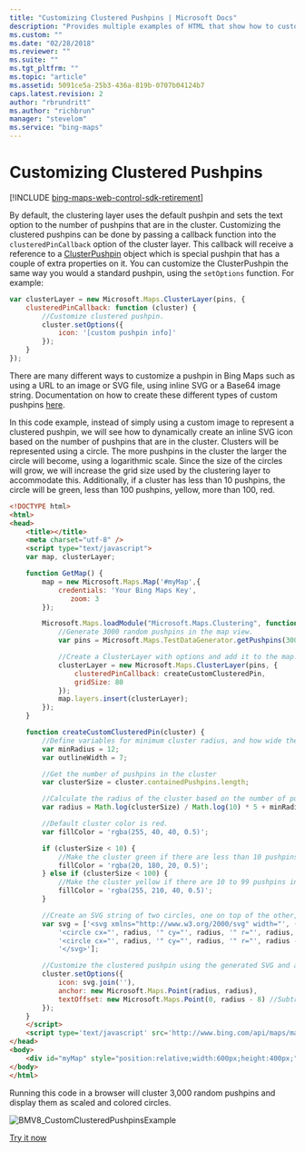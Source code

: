 ```yaml
---
title: "Customizing Clustered Pushpins | Microsoft Docs"
description: "Provides multiple examples of HTML that show how to customize clustered pushpins and gives a link that lets you try customizing clustered pushpins yourself."
ms.custom: ""
ms.date: "02/28/2018"
ms.reviewer: ""
ms.suite: ""
ms.tgt_pltfrm: ""
ms.topic: "article"
ms.assetid: 5091ce5a-25b3-436a-819b-0707b04124b7
caps.latest.revision: 2
author: "rbrundritt"
ms.author: "richbrun"
manager: "stevelom"
ms.service: "bing-maps"
---
```


# Customizing Clustered Pushpins

[!INCLUDE [bing-maps-web-control-sdk-retirement](../../includes/bing-maps-web-control-sdk-retirement.md)]

By default, the clustering layer uses the default pushpin and sets the text option to the number of pushpins that are in the cluster. Customizing the clustered pushpins can be done by passing a callback function into the `clusteredPinCallback` option of the cluster layer. This callback will receive a reference to a [ClusterPushpin](../../modules/clustering-module/clusterpushpin-class.md) object which is special pushpin that has a couple of extra properties on it. You can customize the ClusterPushpin the same way you would a standard pushpin, using the `setOptions` function. For example:

```javascript
var clusterLayer = new Microsoft.Maps.ClusterLayer(pins, {
    clusteredPinCallback: function (cluster) {
        //Customize clustered pushpin.
        cluster.setOptions({
            icon: '[custom pushpin info]'
        });
    }
});
```

There are many different ways to customize a pushpin in Bing Maps such as using a URL to an image or SVG file, using inline SVG or a Base64 image string. Documentation on how to create these different types of custom pushpins [here](../pushpins/index.md).

In this code example, instead of simply using a custom image to represent a clustered pushpin, we will see how to dynamically create an inline SVG icon based on the number of pushpins that are in the cluster. Clusters will be represented using a circle. The more pushpins in the cluster the larger the circle will become, using a logarithmic scale. Since the size of the circles will grow, we will increase the grid size used by the clustering layer to accommodate this. Additionally, if a cluster has less than 10 pushpins, the circle will be green, less than 100 pushpins, yellow, more than 100, red. 

```html
<!DOCTYPE html>
<html>
<head>
    <title></title>
    <meta charset="utf-8" />
	<script type="text/javascript">
    var map, clusterLayer;

	function GetMap() {
	    map = new Microsoft.Maps.Map('#myMap',{
	        credentials: 'Your Bing Maps Key',
               zoom: 3
	    });

        Microsoft.Maps.loadModule("Microsoft.Maps.Clustering", function () {
            //Generate 3000 random pushpins in the map view. 
            var pins = Microsoft.Maps.TestDataGenerator.getPushpins(3000, map.getBounds());

            //Create a ClusterLayer with options and add it to the map.
            clusterLayer = new Microsoft.Maps.ClusterLayer(pins, {
                clusteredPinCallback: createCustomClusteredPin,
                gridSize: 80
            });
            map.layers.insert(clusterLayer);
        });
	}

	function createCustomClusteredPin(cluster) {
	    //Define variables for minimum cluster radius, and how wide the outline area of the circle should be.
	    var minRadius = 12;
	    var outlineWidth = 7;

        //Get the number of pushpins in the cluster
	    var clusterSize = cluster.containedPushpins.length;

        //Calculate the radius of the cluster based on the number of pushpins in the cluster, using a logarithmic scale.
	    var radius = Math.log(clusterSize) / Math.log(10) * 5 + minRadius;

        //Default cluster color is red.
	    var fillColor = 'rgba(255, 40, 40, 0.5)';

	    if (clusterSize < 10) {
	        //Make the cluster green if there are less than 10 pushpins in it.
	        fillColor = 'rgba(20, 180, 20, 0.5)';            
	    } else if (clusterSize < 100) {
	        //Make the cluster yellow if there are 10 to 99 pushpins in it.
	        fillColor = 'rgba(255, 210, 40, 0.5)';
	    }

	    //Create an SVG string of two circles, one on top of the other, with the specified radius and color.
	    var svg = ['<svg xmlns="http://www.w3.org/2000/svg" width="', (radius * 2), '" height="', (radius * 2), '">',
            '<circle cx="', radius, '" cy="', radius, '" r="', radius, '" fill="', fillColor, '"/>',
            '<circle cx="', radius, '" cy="', radius, '" r="', radius - outlineWidth, '" fill="', fillColor, '"/>',
            '</svg>'];

	    //Customize the clustered pushpin using the generated SVG and anchor on its center.
	    cluster.setOptions({
	        icon: svg.join(''),
	        anchor: new Microsoft.Maps.Point(radius, radius),
	        textOffset: new Microsoft.Maps.Point(0, radius - 8) //Subtract 8 to compensate for height of text.
	    });
	}
    </script>
    <script type='text/javascript' src='http://www.bing.com/api/maps/mapcontrol?callback=GetMap' async defer></script>
</head>
<body>
    <div id="myMap" style="position:relative;width:600px;height:400px;"></div>
</body>
</html>
```

Running this code in a browser will cluster 3,000 random pushpins and display them as scaled and colored circles. 

![BMV8_CustomClusteredPushpinsExample](../../media/bmv8-customclusteredpushpinsexample.png)

[Try it now](https://www.bing.com/api/maps/sdk/mapcontrol/isdk#customizeClusteredPushpins+JS)